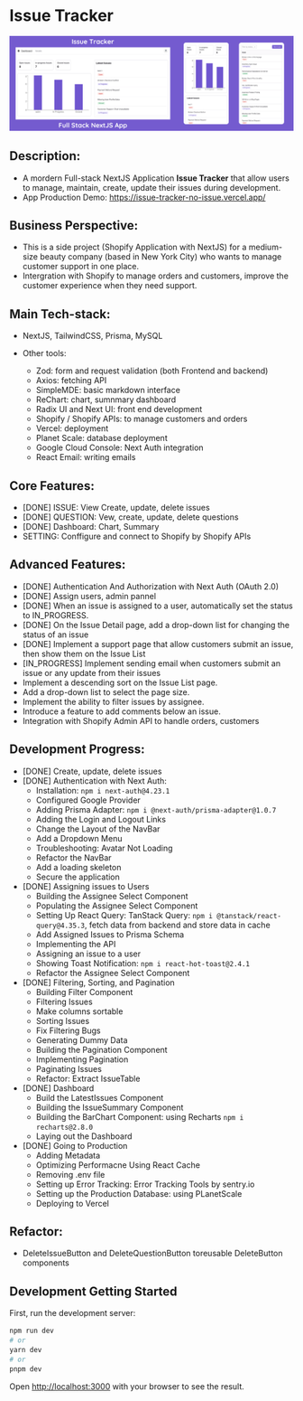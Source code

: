 # Issue Tracker

![Issue Tracker](public/issue-tracker-demo.png)

## Description:

- A mordern Full-stack NextJS Application **Issue Tracker** that allow users to manage, maintain, create, update their issues during development.
- App Production Demo: https://issue-tracker-no-issue.vercel.app/

## Business Perspective:

- This is a side project (Shopify Application with NextJS) for a medium-size beauty company (based in New York City) who wants to manage customer support in one place.
- Intergration with Shopify to manage orders and customers, improve the customer experience when they need support.

## Main Tech-stack:

- NextJS, TailwindCSS, Prisma, MySQL

- Other tools:
  - Zod: form and request validation (both Frontend and backend)
  - Axios: fetching API
  - SimpleMDE: basic markdown interface
  - ReChart: chart, sumnmary dashboard
  - Radix UI and Next UI: front end development
  - Shopify / Shopify APIs: to manage customers and orders
  - Vercel: deployment
  - Planet Scale: database deployment
  - Google Cloud Console: Next Auth integration
  - React Email: writing emails

## Core Features:

- [DONE] ISSUE: View Create, update, delete issues
- [DONE] QUESTION: Vew, create, update, delete questions
- [DONE] Dashboard: Chart, Summary
- SETTING: Conffigure and connect to Shopify by Shopify APIs

## Advanced Features:

- [DONE] Authentication And Authorization with Next Auth (OAuth 2.0)
- [DONE] Assign users, admin pannel
- [DONE] When an issue is assigned to a user, automatically set the status to IN_PROGRESS.
- [DONE] On the Issue Detail page, add a drop-down list for changing the status of an issue
- [DONE] Implement a support page that allow customers submit an issue, then show them on the Issue List
- [IN_PROGRESS] Implement sending email when customers submit an issue or any update from their issues
- Implement a descending sort on the Issue List page.
- Add a drop-down list to select the page size.
- Implement the ability to filter issues by assignee.
- Introduce a feature to add comments below an issue.
- Integration with Shopify Admin API to handle orders, customers

## Development Progress:

- [DONE] Create, update, delete issues
- [DONE] Authentication with Next Auth:
  - Installation: `npm i next-auth@4.23.1`
  - Configured Google Provider
  - Adding Prisma Adapter: `npm i @next-auth/prisma-adapter@1.0.7`
  - Adding the Login and Logout Links
  - Change the Layout of the NavBar
  - Add a Dropdown Menu
  - Troubleshooting: Avatar Not Loading
  - Refactor the NavBar
  - Add a loading skeleton
  - Secure the application
- [DONE] Assigning issues to Users
  - Building the Assignee Select Component
  - Populating the Assignee Select Component
  - Setting Up React Query: TanStack Query: `npm i @tanstack/react-query@4.35.3`, fetch data from backend and store data in cache
  - Add Assigned Issues to Prisma Schema
  - Implementing the API
  - Assigning an issue to a user
  - Showing Toast Notification: `npm i react-hot-toast@2.4.1`
  - Refactor the Assignee Select Component
- [DONE] Filtering, Sorting, and Pagination
  - Building Filter Component
  - Filtering Issues
  - Make columns sortable
  - Sorting Issues
  - Fix Filtering Bugs
  - Generating Dummy Data
  - Building the Pagination Component
  - Implementing Pagination
  - Paginating Issues
  - Refactor: Extract IssueTable
- [DONE] Dashboard
  - Build the LatestIssues Component
  - Building the IssueSummary Component
  - Building the BarChart Component: using Recharts `npm i recharts@2.8.0`
  - Laying out the Dashboard
- [DONE] Going to Production
  - Adding Metadata
  - Optimizing Performacne Using React Cache
  - Removing .env file
  - Setting up Error Tracking: Error Tracking Tools by sentry.io
  - Setting up the Production Database: using PLanetScale
  - Deploying to Vercel

## Refactor:

- DeleteIssueButton and DeleteQuestionButton toreusable DeleteButton components

## Development Getting Started

First, run the development server:

```bash
npm run dev
# or
yarn dev
# or
pnpm dev
```

Open [http://localhost:3000](http://localhost:3000) with your browser to see the result.
